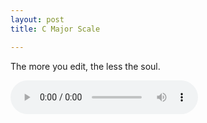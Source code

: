 ```yaml
---
layout: post
title: C Major Scale

---
```


The more you edit, the less the soul.

<audio controls>
  <source src="/assets/recs/wildwalk.mp3" type="audio/mpeg">
Your browser does not support the audio element.
</audio>
